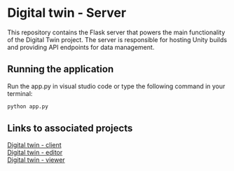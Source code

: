 # Digital twin - Server
This repository contains the Flask server that powers the main functionality of the Digital Twin project. The server is responsible for hosting Unity builds and providing API endpoints for data management.
## Running the application
Run the app.py in visual studio code or type the following command in your terminal:
```bash
python app.py
```
## Links to associated projects
[Digital twin - client](https://github.com/TheJosephBear/DigitalTwin-Client) <br>
[Digital twin - editor](https://github.com/TheJosephBear/DigitalTwin-UnityProjectEditor) <br>
[Digital twin - viewer](https://github.com/TheJosephBear/DigitalTwin-UnityProjectViewer) <br>
